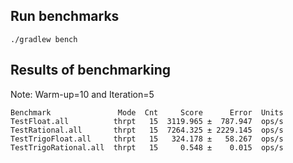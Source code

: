 
 ## Run benchmarks

 ```shell
./gradlew bench
 ```

 ## Results of benchmarking

Note: Warm-up=10 and Iteration=5

 ```
Benchmark               Mode  Cnt     Score      Error  Units
TestFloat.all          thrpt   15  3119.965 ±  787.947  ops/s
TestRational.all       thrpt   15  7264.325 ± 2229.145  ops/s
TestTrigoFloat.all     thrpt   15   324.178 ±   58.267  ops/s
TestTrigoRational.all  thrpt   15     0.548 ±    0.015  ops/s
 ```